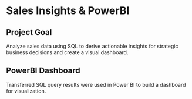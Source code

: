 <h1>Sales Insights & PowerBI</h1>

<h2>Project Goal</h2>
<p>Analyze sales data using SQL to derive actionable insights for strategic business decisions and create a visual dashboard.</p>

<h2>PowerBI Dashboard</h2>
<p>Transferred SQL query results were used in Power BI to build a dashboard for visualization.</p>
